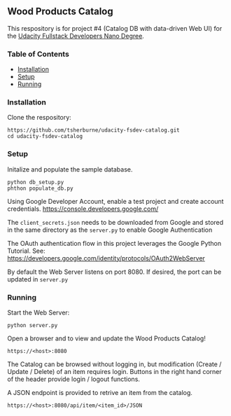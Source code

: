## Wood Products Catalog
This respository is for project #4 (Catalog DB with data-driven Web UI) 
for the [Udacity Fullstack Developers Nano Degree](https://www.udacity.com/course/full-stack-web-developer-nanodegree--nd004).
### Table of Contents

* [Installation](#installation)
* [Setup](#setup)
* [Running](#running)

### Installation
Clone the respository:

```
https://github.com/tsherburne/udacity-fsdev-catalog.git
cd udacity-fsdev-catalog
```

### Setup
Initalize and populate the sample database.
```
python db_setup.py
phthon populate_db.py
```
Using Google Developer Account, enable a test project and create account credentials.
https://console.developers.google.com/

The `client_secrets.json` needs to be downloaded from Google and stored in the same directory as the `server.py` to enable Google Authentication

The OAuth authentication flow in this project leverages the Google Python Tutorial.
See: https://developers.google.com/identity/protocols/OAuth2WebServer

By default the Web Server listens on port 8080.  If desired, the port can be updated in `server.py`
### Running

Start the Web Server:
```
python server.py
```

Open a browser and to view and update the Wood Products Catalog!
```
https://<host>:8080
```

The Catalog can be browsed without logging in, but modification (Create / Update / Delete) of an item requires login. Buttons in the right hand corner of the header provide login / logout functions.

A JSON endpoint is provided to retrive an item from the catalog.
```
https://<host>:8080/api/item/<item_id>/JSON
```